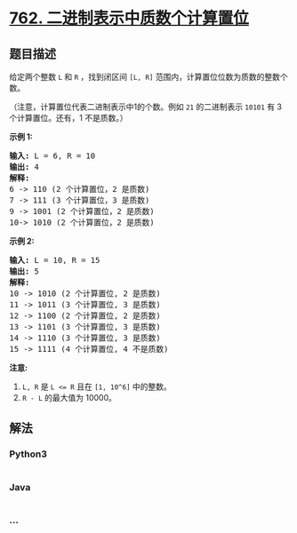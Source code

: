 # [762. 二进制表示中质数个计算置位](https://leetcode-cn.com/problems/prime-number-of-set-bits-in-binary-representation)

## 题目描述
<!-- 这里写题目描述 -->
<p>给定两个整数&nbsp;<code>L</code>&nbsp;和&nbsp;<code>R</code>&nbsp;，找到闭区间&nbsp;<code>[L, R]</code>&nbsp;范围内，计算置位位数为质数的整数个数。</p>

<p>（注意，计算置位代表二进制表示中1的个数。例如&nbsp;<code>21</code>&nbsp;的二进制表示&nbsp;<code>10101</code>&nbsp;有 3 个计算置位。还有，1 不是质数。）</p>

<p><strong>示例 1:</strong></p>

<pre>
<strong>输入:</strong> L = 6, R = 10
<strong>输出:</strong> 4
<strong>解释:</strong>
6 -&gt; 110 (2 个计算置位，2 是质数)
7 -&gt; 111 (3 个计算置位，3 是质数)
9 -&gt; 1001 (2 个计算置位，2 是质数)
10-&gt; 1010 (2 个计算置位，2 是质数)
</pre>

<p><strong>示例 2:</strong></p>

<pre>
<strong>输入:</strong> L = 10, R = 15
<strong>输出:</strong> 5
<strong>解释:</strong>
10 -&gt; 1010 (2 个计算置位, 2 是质数)
11 -&gt; 1011 (3 个计算置位, 3 是质数)
12 -&gt; 1100 (2 个计算置位, 2 是质数)
13 -&gt; 1101 (3 个计算置位, 3 是质数)
14 -&gt; 1110 (3 个计算置位, 3 是质数)
15 -&gt; 1111 (4 个计算置位, 4 不是质数)
</pre>

<p><strong>注意:</strong></p>

<ol>
	<li><code>L, R</code>&nbsp;是&nbsp;<code>L &lt;= R</code>&nbsp;且在&nbsp;<code>[1, 10^6]</code>&nbsp;中的整数。</li>
	<li><code>R - L</code>&nbsp;的最大值为 10000。</li>
</ol>



## 解法
<!-- 这里可写通用的实现逻辑 -->


<!-- tabs:start -->

### **Python3**
<!-- 这里可写当前语言的特殊实现逻辑 -->

```python

```

### **Java**
<!-- 这里可写当前语言的特殊实现逻辑 -->

```java

```

### **...**
```

```

<!-- tabs:end -->
